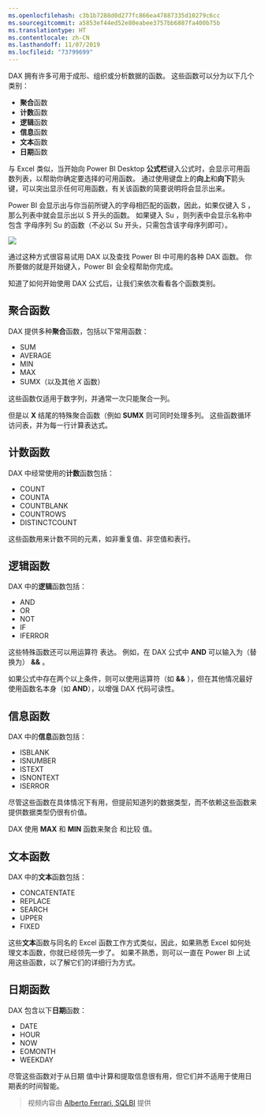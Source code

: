 ```yaml
---
ms.openlocfilehash: c3b1b7288d0d277fc866ea47887335d10279c6cc
ms.sourcegitcommit: a5853ef44ed52e80eabee3757bb6887fa400b75b
ms.translationtype: HT
ms.contentlocale: zh-CN
ms.lasthandoff: 11/07/2019
ms.locfileid: "73799699"
---
```

DAX 拥有许多可用于成形、组织或分析数据的函数。 这些函数可以分为以下几个类别：

* **聚合**函数
* **计数**函数
* **逻辑**函数
* **信息**函数
* **文本**函数
* **日期**函数

与 Excel 类似，当开始向 Power BI Desktop **公式栏**键入公式时，会显示可用函数列表，以帮助你确定要选择的可用函数。 通过使用键盘上的**向上**和**向下**箭头键，可以突出显示任何可用函数，有关该函数的简要说明将会显示出来。

Power BI 会显示出与你当前所键入的字母相匹配的函数，因此，如果仅键入 S  ，那么列表中就会显示出以 S  开头的函数。 如果键入 Su  ，则列表中会显示名称中包含  字母序列 Su  的函数（不必以 Su  开头，只需包含该字母序列即可）。

![](media/7-3-dax-functions/dax-functions_1.png)

通过这种方式很容易试用 DAX 以及查找 Power BI 中可用的各种 DAX 函数。 你所要做的就是开始键入，Power BI 会全程帮助你完成。

知道了如何开始使用 DAX 公式后，让我们来依次看看各个函数类别。

## <a name="aggregation-functions"></a>聚合函数
DAX 提供多种**聚合**函数，包括以下常用函数：

* SUM
* AVERAGE
* MIN
* MAX
* SUMX（以及其他 *X* 函数）

这些函数仅适用于数字列，并通常一次只能聚合一列。

但是以 **X** 结尾的特殊聚合函数（例如 **SUMX** 则可同时处理多列。 这些函数循环访问表，并为每一行计算表达式。

## <a name="counting-functions"></a>计数函数
DAX 中经常使用的**计数**函数包括：

* COUNT
* COUNTA
* COUNTBLANK
* COUNTROWS
* DISTINCTCOUNT

这些函数用来计数不同的元素，如非重复值、非空值和表行。

## <a name="logical-functions"></a>逻辑函数
DAX 中的**逻辑**函数包括：

* AND
* OR
* NOT
* IF
* IFERROR

这些特殊函数还可以用运算符  表达。 例如，在 DAX 公式中 **AND** 可以输入为（替换为） **&&** 。

如果公式中存在两个以上条件，则可以使用运算符（如 **&&** ），但在其他情况最好使用函数名本身（如 **AND**），以增强 DAX 代码可读性。

## <a name="information-functions"></a>信息函数
DAX 中的**信息**函数包括：

* ISBLANK
* ISNUMBER
* ISTEXT
* ISNONTEXT
* ISERROR

尽管这些函数在具体情况下有用，但提前知道列的数据类型，而不依赖这些函数来提供数据类型仍很有价值。

DAX 使用 **MAX** 和 **MIN** 函数来聚合  和比较  值。

## <a name="text-functions"></a>文本函数
DAX 中的**文本**函数包括：

* CONCATENTATE
* REPLACE
* SEARCH
* UPPER
* FIXED

这些**文本**函数与同名的 Excel 函数工作方式类似，因此，如果熟悉 Excel 如何处理文本函数，你就已经领先一步了。 如果不熟悉，则可以一直在 Power BI 上试用这些函数，以了解它们的详细行为方式。

## <a name="date-functions"></a>日期函数
DAX 包含以下**日期**函数：

* DATE
* HOUR
* NOW
* EOMONTH
* WEEKDAY

尽管这些函数对于从日期  值中计算和提取信息很有用，但它们并不适用于使用日期表的时间智能。

> 视频内容由 [Alberto Ferrari, SQLBI](https://www.sqlbi.com/learning-dax) 提供
> 
> 

